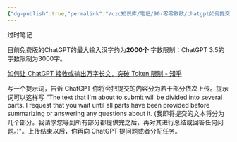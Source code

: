 ```yaml
---
{"dg-publish":true,"permalink":"/czc知识库/笔记/90-零零散散/chatgpt如何提交超过字数限制的文本/","dgPassFrontmatter":true,"created":"2024-06-18T17:45:22.440+08:00","updated":"2024-12-08T11:35:28.414+08:00"}
---
```



过时笔记

目前免费版的ChatGPT的最大输入汉字约为**2000个**
字数限制：ChatGPT 3.5的字数限制为3000字。

[如何让 ChatGPT 接收或输出万字长文，突破 Token 限制 - 知乎](https://zhuanlan.zhihu.com/p/652879015)

写一个提示词，告诉 ChatGPT 你将会把提交的内容分为若干部分依次上传。提示词可以这样写 "The text that I'm about to submit will be divided into several parts. I request that you wait until all parts have been provided before summarizing or answering any questions about it. (我即将提交的文本将分为几个部分。我请求您等到所有部分都提供完之后，再对其进行总结或回答任何问题。)"。上传结束以后，你再向 ChatGPT 提问题或者分配任务。

